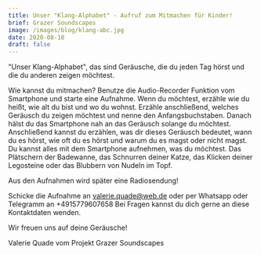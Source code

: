 ```yaml
---
title: Unser "Klang-Alphabet" - Aufruf zum Mitmachen für Kinder!
brief: Grazer Soundscapes
image: /images/blog/klang-abc.jpg
date: 2020-08-18
draft: false
---
```


"Unser Klang-Alphabet", das sind Geräusche, die du jeden Tag hörst und die du anderen zeigen möchtest. 

Wie kannst du mitmachen?
Benutze die Audio-Recorder Funktion vom Smartphone und starte eine Aufnahme. 
Wenn du möchtest, erzähle wie du heißt, wie alt du bist und wo du wohnst. 
Erzähle anschließend, welches Geräusch du zeigen möchtest und nenne den Anfangsbuchstaben. 
Danach hälst du das Smartphone nah an das Geräusch solange du möchtest. 
Anschließend kannst du erzählen, was dir dieses Geräusch bedeutet, wann du es hörst, wie oft du es hörst und warum du es magst oder nicht magst. 
Du kannst alles mit dem Smartphone aufnehmen, was du möchtest. Das Plätschern der Badewanne, das Schnurren deiner Katze, das Klicken deiner Legosteine oder das Blubbern von Nudeln im Topf. 

Aus den Aufnahmen wird später eine Radiosendung!

Schicke die Aufnahme an valerie.quade@web.de oder per Whatsapp oder Telegramm an +4915779607658 
Bei Fragen kannst du dich gerne an diese Kontaktdaten wenden. 

Wir freuen uns auf deine Geräusche! 

Valerie Quade vom Projekt Grazer Soundscapes
